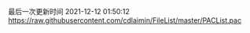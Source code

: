 最后一次更新时间 2021-12-12 01:50:12
https://raw.githubusercontent.com/cdlaimin/FileList/master/PACList.pac

